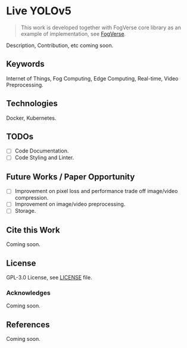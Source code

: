# Live YOLOv5
> This work is developed together with FogVerse core library as an example
of implementation, see [FogVerse](https://github.com/fogverse/fogverse).

Description, Contribution, etc coming soon.

## Keywords
Internet of Things, Fog Computing, Edge Computing,
Real-time, Video Preprocessing.

## Technologies
Docker, Kubernetes.

## TODOs
- [ ] Code Documentation.
- [ ] Code Styling and Linter.

## Future Works / Paper Opportunity
- [ ] Improvement on pixel loss and performance
trade off image/video compression.
- [ ] Improvement on image/video preprocessing.
- [ ] Storage.

## Cite this Work
Coming soon.

## License
GPL-3.0 License, see [LICENSE](LICENSE) file.

### Acknowledges
Coming soon.

## References
Coming soon.
